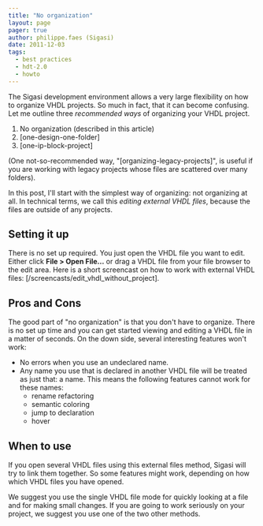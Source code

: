 ```yaml
---
title: "No organization"
layout: page 
pager: true
author: philippe.faes (Sigasi)
date: 2011-12-03
tags: 
  - best practices
  - hdt-2.0
  - howto
---
```


The Sigasi development environment allows a very large flexibility on how to organize VHDL projects. So much in fact, that it can become confusing. Let me outline three _recommended ways_ of organizing your VHDL project. 

1. No organization (described in this article)
2. [one-design-one-folder]
3. [one-ip-block-project]

(One not-so-recommended way, "[organizing-legacy-projects]", is useful if you are working with legacy projects whose files are scattered over many folders).

In this post, I'll start with the simplest way of organizing: not organizing at all. In technical terms, we call this _editing external VHDL files_, because the files are outside of any projects.

## Setting it up

There is no set up required. You just open the VHDL file you want to edit. Either click **File > Open File...** or drag a VHDL file from your file browser to the edit area. Here is a short screencast on how to work with external VHDL files: [/screencasts/edit_vhdl_without_project].

## Pros and Cons

The good part of "no organization" is that you don't have to organize. There is no set up time and you can get started viewing and editing a VHDL file in a matter of seconds. On the down side, several interesting features won't work:

* No errors when you use an undeclared name.
* Any name you use that is declared in another VHDL file will be treated as just that: a name. This means the following features cannot work for these names:
	* rename refactoring
	* semantic coloring
	* jump to declaration
	* hover

## When to use

If you open several VHDL files using this external files method, Sigasi will try to link them together. So some features might work, depending on how which VHDL files you have opened.

We suggest you use the single VHDL file mode for quickly looking at a file and for making small changes. If you are going to work seriously on your project, we suggest you use one of the two other methods.
